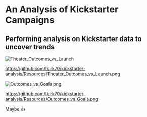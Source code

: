 # An Analysis of Kickstarter Campaigns
## Performing analysis on Kickstarter data to uncover trends
![Theater_Outcomes_vs_Launch](https://user-images.githubusercontent.com/46324081/143794358-d32ed46e-eeae-4163-a7d8-6480c35fd607.png)

 
 
https://github.com/tkirk70/kickstarter-analysis/Resources/Theater_Outcomes_vs_Launch.png

![Outcomes_vs_Goals png](https://user-images.githubusercontent.com/46324081/143794433-8f0330ee-dbcd-4786-a966-5aa9189e87ff.png)


https://github.com/tkirk70/kickstarter-analysis/Resources/Outcomes_vs_Goals.png

Maybe :+1:
